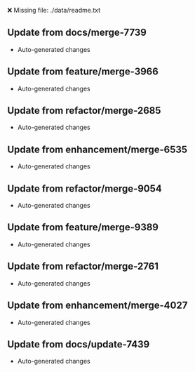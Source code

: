 ❌ Missing file: ./data/readme.txt

## Update from docs/merge-7739
- Auto-generated changes

## Update from feature/merge-3966
- Auto-generated changes

## Update from refactor/merge-2685
- Auto-generated changes

## Update from enhancement/merge-6535
- Auto-generated changes

## Update from refactor/merge-9054
- Auto-generated changes

## Update from feature/merge-9389
- Auto-generated changes

## Update from refactor/merge-2761
- Auto-generated changes

## Update from enhancement/merge-4027
- Auto-generated changes

## Update from docs/update-7439
- Auto-generated changes
